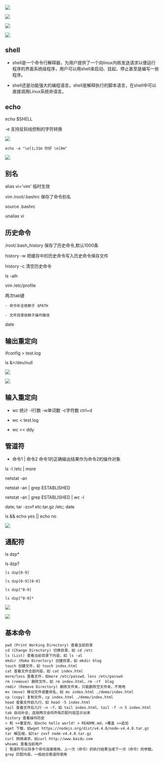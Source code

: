 ![](/assets/360截图17940622107137107.png)

![](/assets/360截图184702017878114.png)

![](/assets/360截图16720407100111136.png)

![](/assets/360截图17860603494875.png)


## shell

* shell是一个命令行解释器，为用户提供了一个向linux内核发送请求以便运行程序的界面系统级程序，用户可以用shell来启动、挂起、停止甚至是编写一些程序。

* shell还是功能强大的编程语言。shell是解释执行的脚本语言，在shell中可以直接调用Linux系统命语言。

## echo

echo $SHELL

-e    支持反斜线控制的字符转换

![](/assets/360截图176808038110297.png)

`echo -e "\e[1;31m 你好 \e[0m"`

![](/assets/360截图16821217658050.png)



## 别名

alias vi='vim'    临时生效

vim /root/.bashrc    保存了命令别名

source .bashrc

unalias vi



## 历史命令

/root/.bash_history    保存了历史命令,默认1000条

history -w    把缓存中的历史命令写入历史命令保存文件

history -c    清空历史命令

ls -alh

vim /etc/profile

两次tab键

    - 命令补全依赖于 $PATH

    - 文件目录依赖于操作路径

date



## 输出重定向

ifconfig > test.log

ls &>/dev/null

![](/assets/360截图17860603494875.png)

![](/assets/360截图16720404573679.png)


## 输入重定向

- wc 统计    -l行数    -w单词数    -c字符数    ctrl+d

- wc < test.log

- wc << ddy



## 管道符

- 命令1 | 命令2    命令1的正确输出结果作为命令2的操作对象

ls -l /etc | more

netstat -an

netstat -an | grep ESTABLISHED

netstat -an | grep ESTABLISHED | wc -l



date; tar -zcvf etc.tar.gz /etc; date

ls && echo yes || echo no

![](/assets/360截图17040515627772.png)



## 通配符

ls dzp*

ls dzp?

`ls dzp[0-9]`

`ls dzp[0-9][0-9]`

`ls dzp[^0-9]`

`ls dzp[^0-9]*`

![](/assets/360截图18720123123432.png)



![](/assets/360截图184307109611595.png)





## 基本命令

```
pwd (Print Working Directory) 查看当前目录
cd (Change Directory) 切换目录，如 cd /etc
ls (List) 查看当前目录下内容，如 ls -al
mkdir (Make Directory) 创建目录，如 mkdir blog
touch 创建文件，如 touch index.html
cat 查看文件全部内容，如 cat index.html
more/less 查看文件，如more /etc/passwd、less /etc/passwd
rm (remove) 删除文件，如 rm index.html、rm -rf  blog
rmdir (Remove Directory) 删除文件夹，只能删除空文件夹，不常用
mv (move) 移动文件或重命名，如 mv index.html ./demo/index.html
cp (copy) 复制文件，cp index.html ./demo/index.html
head 查看文件前几行，如 head -5 index.html
tail 查看文件后几行 –n –f，如 tail index.html、tail -f -n 5 index.html 
tab 自动补全，连按两次会将所有匹配内容显示出来
history 查看操作历史
> 和 >>重定向，如echo hello world! > README.md，>覆盖 >>追加
wget 下载，如wget https://nodejs.org/dist/v4.4.0/node-v4.4.0.tar.gz
tar 解压缩，如tar zxvf node-v4.4.0.tar.gz
curl 网络请求，如curl http://www.baidu.com
whoami 查看当前用户
| 管道符可以将多个命令连接使用，上一次（命令）的执行结果当成下一次（命令）的参数。
grep 匹配内容，一般结合管道符使用
```
